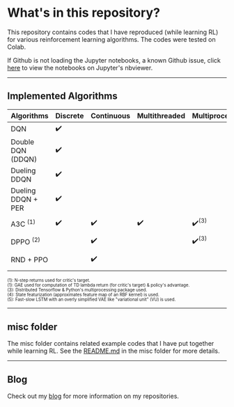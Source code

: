 # What's in this repository?

This repository contains codes that I have reproduced (while learning RL) for
various reinforcement learning algorithms. The codes were tested on Colab.

If Github is not loading the Jupyter notebooks, a known Github issue,
click [here](https://nbviewer.jupyter.org/github/ChuaCheowHuan/reinforcement_learning/tree/master/)
to view the notebooks on Jupyter's nbviewer.

---

## Implemented Algorithms

| **Algorithms**              | **Discrete**                      | **Continuous**                    | Multithreaded                     | Multiprocessing                  | **Tested on**            |
| --------------------------- | --------------------------------- | --------------------------------- |-----------------------------------|----------------------------------|--------------------------|
| DQN                         | :heavy_check_mark:                |                                   |                                   |                                  | CartPole-v0              |
| Double DQN (DDQN)           | :heavy_check_mark:                |                                   |                                   |                                  | CartPole-v0              |
| Dueling DDQN                | :heavy_check_mark:                |                                   |                                   |                                  | CartPole-v0              |
| Dueling DDQN + PER          | :heavy_check_mark:                |                                   |                                   |                                  | CartPole-v0              |
| A3C <sup>(1)</sup>          | :heavy_check_mark:                | :heavy_check_mark:                | :heavy_check_mark:                | :heavy_check_mark:<sup>(3)</sup> | CartPole-v0, Pendulum-v0 |
| DPPO <sup>(2)</sup>         |                                   | :heavy_check_mark:                |                                   | :heavy_check_mark:<sup>(3)</sup> | Pendulum-v0              |
| RND + PPO                   |                                   | :heavy_check_mark:                |                                   |                                  | MountainCarContinuous-v0 <sup>(4)</sup>, Pendulum-v0 <sup>(5)</sup> |

<sup><sup>(1): N-step returns used for critic's target.</sup></sup><br>
<sup><sup>(1): GAE used for computation of TD lambda return (for critic's target) & policy's advantage.</sup></sup><br>
<sup><sup>(3): Distributed Tensorflow & Python's multiprocessing package used.</sup></sup><br>
<sup><sup>(4): State featurization (approximates feature map of an RBF kernel) is used.</sup></sup><br>
<sup><sup>(5): Fast-slow LSTM with an overly simplified VAE like "variational unit" (VU) is used.</sup></sup><br>

---

## misc folder

The misc folder contains related example codes that I have put together while
learning RL. See the [README.md](https://github.com/ChuaCheowHuan/reinforcement_learning/tree/master/misc/README.md)
in the misc folder for more details.

---

## Blog

Check out my [blog](https://ChuaCheowHuan.github.io/) for more information on
my repositories.

